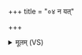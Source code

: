 +++
title = "०४ न यत्"

+++
<details><summary>मूलम् (VS)</summary>

न य॑त्पु॒राच॑कृ॒मा कद्ध॑ नू॒नमृ॒तं वद॑न्तो॒ अनृ॑तं॒ रपे॑म। ग॑न्ध॒र्वो अ॒प्स्वप्या॑ च॒योषा॒ सा नौ॒ नाभिः॑ पर॒मं जा॒मि तन्नौ॑ ॥
</details>